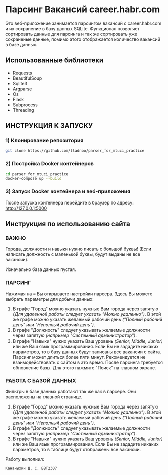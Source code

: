 # Парсинг Вакансий career.habr.com

Это веб-приложение занимается парсингом вакансий с career.habr.com и их сохранение в базу данных SQLite. Функционал позволяет сортировать данные для парсинга и так же сортировать уже сохраненые данные, помимо этого отображается количество вакансий в базе данных.

## Использованные библиотеки

- Requests
- BeautifulSoup
- Sqlite3
- Argparse
- Os
- Flask
- Subprocess
- Threading

## ИНСТРУКЦИЯ К ЗАПУСКУ

### 1) Клонирование репозитория
```bash
git clone https://github.com/lladnoo/parser_for_mtuci_practice
```

### 2) Постройка Docker контейнеров

```bash
cd parser_for_mtuci_practice
docker-compose up --build
```

### 3) Запуск Docker контейнера и веб-приложения

После запуска контейнера перейдите в браузер по адресу: http://127.0.0.1:5000

## Инструкция по использованию сайта

### ВАЖНО
Города, должности и навыки нужно писать c большой буквы! (Если написать должность с маленькой буквы, будут выданы не все вакансии).

Изначально база данных пустая.

### ПАРСИНГ

Нажимая на ≡ Вы открываете настройки парсера. Здесь Вы можете выбрать параметры для добычи данных:

1. В графе "Город" можно указать нужные Вам города через запятую <i>(Для удаленной работы следует указать "Можно удаленно")</i>.
В этой же графе можно указать желаемый рабочий день <i>("Полный рабочий день" или "Неполный рабочий день")</i>.
2. В графе "Должность" следует указывать желаемые должности через запятую <i>(например "Системный администратор")</i>.
3. В графе "Навыки" нужно указать Ваш уровень <i>(Senior, Middle, Junior)</i> или же Ваш язык программирования.
Если Вы не зададите никаких параметров, то в базу данных будут записаны все вакансии с сайта.
Парсинг может длиться более пяти минут. Рекомендуется не взаимодействовать с сайтом в это время.
После парсинга требуется обновление базы. Для этого нажмите "Поиск" на главном экране.

### РАБОТА С БАЗОЙ ДАННЫХ

Фильтры в базе данных работают так же как в парсере. Они расположены на главной странице.
1. В графе "Город" можно указать нужные Вам города через запятую <i>(Для удаленной работы следует указать "Можно удаленно")</i>.
В этой же графе можно указать желаемый рабочий день <i>("Полный рабочий день" или "Неполный рабочий день")</i>.
2. В графе "Должность" следует указывать желаемые должности через запятую <i>(например "Системный администратор")</i>.
3. В графе "Навыки" нужно указать Ваш уровень <i>(Senior, Middle, Junior)</i> или же Ваш язык программирования.
Если Вы не зададите никаких параметров, то в таблице будут отображены все вакансии.

Работу выполнил:

    Кананыхин Д. С. БВТ2307
